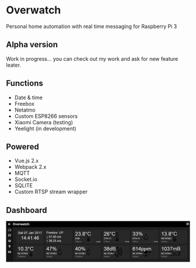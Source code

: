 # Overwatch
Personal home automation with real time messaging for Raspberry Pi 3

## Alpha version
Work in progress... you can check out my work and ask for new feature leater.

## Functions
- Date & time
- Freebox
- Netatmo
- Custom ESP8266 sensors
- Xiaomi Camera (testing)
- Yeelight (in development)

## Powered
- Vue.js 2.x
- Webpack 2.x
- MQTT
- Socket.io
- SQLITE
- Custom RTSP stream wrapper

## Dashboard

![scheme](https://github.com/Wifsimster/overwatch/blob/master/cover.png)
